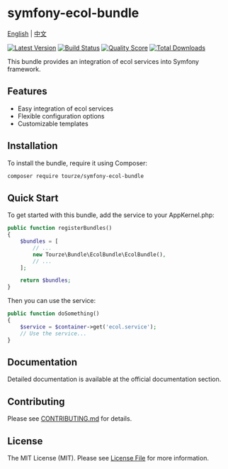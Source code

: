 # symfony-ecol-bundle

[English](mdc:README.md) | [中文](mdc:README.zh-CN.md)

[![Latest Version](https://img.shields.io/packagist/v/tourze/symfony-ecol-bundle.svg?style=flat-square)](https://packagist.org/packages/tourze/symfony-ecol-bundle)
[![Build Status](https://img.shields.io/travis/tourze/symfony-ecol-bundle/master.svg?style=flat-square)](https://travis-ci.org/tourze/symfony-ecol-bundle)
[![Quality Score](https://img.shields.io/scrutinizer/g/tourze/symfony-ecol-bundle.svg?style=flat-square)](https://scrutinizer-ci.com/g/tourze/symfony-ecol-bundle)
[![Total Downloads](https://img.shields.io/packagist/dt/tourze/symfony-ecol-bundle.svg?style=flat-square)](https://packagist.org/packages/tourze/symfony-ecol-bundle)

This bundle provides an integration of ecol services into Symfony framework.

## Features

- Easy integration of ecol services
- Flexible configuration options
- Customizable templates

## Installation

To install the bundle, require it using Composer:

```bash
composer require tourze/symfony-ecol-bundle
```

## Quick Start

To get started with this bundle, add the service to your AppKernel.php:

```php
public function registerBundles()
{
    $bundles = [
        // ...
        new Tourze\Bundle\EcolBundle\EcolBundle(),
        // ...
    ];

    return $bundles;
}
```

Then you can use the service:

```php
public function doSomething()
{
    $service = $container->get('ecol.service');
    // Use the service...
}
```

## Documentation

Detailed documentation is available at the official documentation section.

## Contributing

Please see [CONTRIBUTING.md](CONTRIBUTING.md) for details.

## License

The MIT License (MIT). Please see [License File](LICENSE) for more information.
